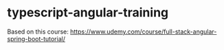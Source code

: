 # typescript-angular-training

Based on this course: https://www.udemy.com/course/full-stack-angular-spring-boot-tutorial/
